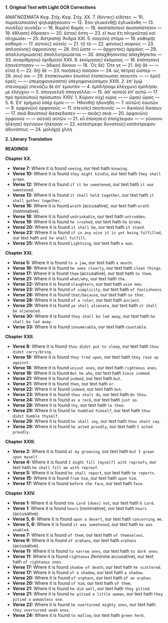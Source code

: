 **1. Original Text with Light OCR Corrections**

ΑΝΑΓΝΩΣΜΑΤΑ
Κεφ. Στίχ. Κεφ. Στίχ.
ΧΧ. 7. ἰδόντες) εἰδότες
— 10. πυρσεύσαισαν) ψηλαφήσουσιν
— 12. Ἐὰν γλυκανθῇ) ἐγλυκάνθη
— 13. συνέξει) συνάξει
— 16. θυμὸν) θυμός
— 18. ἀκατάποτον) ἀκαταπάτητον
— 19. ἔθλασε) ἔθρασεν
— 20. ἔσται) ἔστη
— 23. εἴ πως ἔτι πληροῦται) καὶ πληρώσει
— 25. Ἀστραπὴ) Ἄνδρα
ΧΧΙ. 5. σιαγόνι) στόμα
— 16. καθορᾷ) καθαρά
— 17. αὐτοὺς) αὐτοῖς
— 21. τί) τὸ
— 22. φόνους) σοφούς
— 23. ἁπλοσύνης) ἀφροσύνης
— 28. ὅτι) ὥστε
— — ἄρχοντος) ἀρχαῖος
— 29. ἀπαλλοτριώσετε) ἀπολλοτριώσεται
— 30. ἀπαχθήσονται) ἀπαχθήσεται
— 33. ἀναρίθμητοι) ἀριθμητοί
ΧΧΙΙ. 8. ἐκοίμησας) ἐκόμισας
— 18. ἐπάτησαν) ἐπανέστησαν
— — ἄδικοι) δίκαιοι
— 18. Ὅς δὲ) Ὅτε γε
— 21. δὴ) δὲ
— — εἶτα) ἢ
— 22. δὴ) δὲ
— 23. ποιήσεις) ποίησον
— 24. ὡς πέτρα) ὥσπερ
— 28. σου) σοι
— 29. ἐταπείνωσεν ἑαυτὸν) ἐταπείνωσας σεαυτὸν
— — ἐρεῖ) ἐρεῖς
— — ὑπερηφανεύσατο) ὑπερηφανεύσαμην
ΧΧΙΙΙ. 2. ἐπ’ ἐμῷ στεναγμῷ) στενάζω δὲ ἐπ’ ἐμαυτὸν
— 4. ἐμπλήσαιμι ἐλέγχων) ἐμπλήσει με ἐλέγχου
— 5. ἀπαγγελεῖ) ἀπαγγέλλει
— 15. ἀπ’ αὐτοῦ) ἐπ’ αὐτῶ
— 17. πρὸ προσώπου) πρόσωπον
ΧΧΙV. 1. Κύριον οὐχ) κύριε
— — ὥραι) ὥρας
— 5. 6. Ἐπ’ ἐρήμου) ὑπὲρ ἐμοῦ
— — Ἡδύνθη) ἠδυνήθη
— 7. αὐτῶν) ἑαυτῶν
— 9. ὀρφανῶν) ὀρφανοὺς
— 11. στενοῖς) σκοτεινοῖς
— — δικαίαν) δικαίων
— 17. σκιὰ θανάτου) διεσκέδασεν
— — σκιᾶς) σκιὰ
— 20. ὀρφανῶν) ὀρφανοῦ
— — αὐτοῦ) αὐτῶν
— 21. εὖ ἐποίησεν) ἐποίχτειραν
— — γύναιον ἠλέησε) ἀγύναιον ἠλέησαν
— 22. κατέστρεφε δυνατοὺς) κατέστρεψαν ἀδυνάτους
— 24. μολόχῃ) χλόη

**2. Literary Translation**

**READINGS**

**Chapter XX.**
*   **Verse 7:** Where it is found `seeing`, our text hath `knowing`.
*   **Verse 10:** Where it is found `they might kindle`, our text hath `they shall grope`.
*   **Verse 12:** Where it is found `if it be sweetened`, our text hath `it was sweetened`.
*   **Verse 13:** Where it is found `it shall hold together`, our text hath `it shall gather together`.
*   **Verse 16:** Where it is found `wrath` (accusative), our text hath `wrath` (nominative).
*   **Verse 18:** Where it is found `undrinkable`, our text hath `untrodden`.
*   **Verse 19:** Where it is found `he crushed`, our text hath `he broke`.
*   **Verse 20:** Where it is found `it shall be`, our text hath `it stood`.
*   **Verse 23:** Where it is found `if in any wise it is yet being fulfilled`, our text hath `and he shall fulfill`.
*   **Verse 25:** Where it is found `Lightning`, our text hath `a man`.

**Chapter XXI.**
*   **Verse 5:** Where it is found `to a jaw`, our text hath `a mouth`.
*   **Verse 16:** Where it is found `he sees clearly`, our text hath `clean things`.
*   **Verse 17:** Where it is found `them` (accusative), our text hath `to them`.
*   **Verse 21:** Where it is found `what/why`, our text hath `the`.
*   **Verse 22:** Where it is found `slaughters`, our text hath `wise men`.
*   **Verse 23:** Where it is found `of simplicity`, our text hath `of foolishness`.
*   **Verse 28:** Where it is found `that/because`, our text hath `so that`.
*   **Verse 28:** Where it is found `of a ruler`, our text hath `ancient`.
*   **Verse 29:** Where it is found `ye shall alienate`, our text hath `it shall be alienated`.
*   **Verse 30:** Where it is found `they shall be led away`, our text hath `he shall be led away`.
*   **Verse 33:** Where it is found `innumerable`, our text hath `countable`.

**Chapter XXII.**
*   **Verse 8:** Where it is found `thou didst put to sleep`, our text hath `thou didst carry/bring`.
*   **Verse 18:** Where it is found `they trod upon`, our text hath `they rose up against`.
*   **Verse 18:** Where it is found `unjust ones`, our text hath `righteous ones`.
*   **Verse 18:** Where it is found `But he who`, our text hath `Since indeed`.
*   **Verse 21:** Where it is found `indeed`, our text hath `but`.
*   **Verse 21:** Where it is found `then`, our text hath `or`.
*   **Verse 22:** Where it is found `indeed`, our text hath `but`.
*   **Verse 23:** Where it is found `thou shalt do`, our text hath `do thou`.
*   **Verse 24:** Where it is found `as a rock`, our text hath `just as`.
*   **Verse 28:** Where it is found `thy`, our text hath `to thee`.
*   **Verse 29:** Where it is found `he humbled himself`, our text hath `thou didst humble thyself`.
*   **Verse 29:** Where it is found `he shall say`, our text hath `thou shalt say`.
*   **Verse 29:** Where it is found `he acted proudly`, our text hath `I acted proudly`.

**Chapter XXIII.**
*   **Verse 2:** Where it is found `at my groaning`, our text hath `but I groan upon myself`.
*   **Verse 4:** Where it is found `I might fill [myself] with reproofs`, our text hath `he shall fill me with reproof`.
*   **Verse 5:** Where it is found `he shall report`, our text hath `he reports`.
*   **Verse 15:** Where it is found `from him`, our text hath `upon him`.
*   **Verse 17:** Where it is found `before the face`, our text hath `face`.

**Chapter XXIV.**
*   **Verse 1:** Where it is found `the Lord [does] not`, our text hath `O Lord`.
*   **Verse 1:** Where it is found `hours` (nominative), our text hath `hours` (accusative).
*   **Verse 5, 6:** Where it is found `upon a desert`, our text hath `concerning me`.
*   **Verse 5, 6:** Where it is found `it was sweetened`, our text hath `he was enabled`.
*   **Verse 7:** Where it is found `of them`, our text hath `of themselves`.
*   **Verse 9:** Where it is found `of orphans`, our text hath `orphans` (accusative).
*   **Verse 11:** Where it is found `to narrow ones`, our text hath `to dark ones`.
*   **Verse 11:** Where it is found `righteous` (feminine accusative), our text hath `of righteous ones`.
*   **Verse 17:** Where it is found `shadow of death`, our text hath `he scattered`.
*   **Verse 17:** Where it is found `of a shadow`, our text hath `a shadow`.
*   **Verse 20:** Where it is found `of orphans`, our text hath `of an orphan`.
*   **Verse 20:** Where it is found `of him`, our text hath `of them`.
*   **Verse 21:** Where it is found `he did well`, our text hath `they pitied`.
*   **Verse 21:** Where it is found `he pitied a little woman`, our text hath `they pitied a womanless one`.
*   **Verse 22:** Where it is found `he overturned mighty ones`, our text hath `they overturned weak ones`.
*   **Verse 24:** Where it is found `to mallow`, our text hath `green herb`.